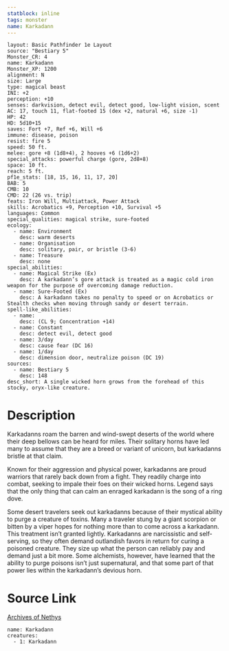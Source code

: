 ```yaml
---
statblock: inline
tags: monster
name: Karkadann
---
```

```statblock
layout: Basic Pathfinder 1e Layout
source: "Bestiary 5"
Monster_CR: 4
name: Karkadann
Monster_XP: 1200
alignment: N
size: Large
type: magical beast
INI: +2
perception: +10
senses: darkvision, detect evil, detect good, low-light vision, scent
AC: 17, touch 11, flat-footed 15 (dex +2, natural +6, size -1)
HP: 42
HD: 5d10+15
saves: Fort +7, Ref +6, Will +6
immune: disease, poison
resist: fire 5
speed: 50 ft.
melee: gore +8 (1d8+4), 2 hooves +6 (1d6+2)
special_attacks: powerful charge (gore, 2d8+8)
space: 10 ft.
reach: 5 ft.
pf1e_stats: [18, 15, 16, 11, 17, 20]
BAB: 5
CMB: 10
CMD: 22 (26 vs. trip)
feats: Iron Will, Multiattack, Power Attack
skills: Acrobatics +9, Perception +10, Survival +5
languages: Common
special_qualities: magical strike, sure-footed
ecology:
  - name: Environment
    desc: warm deserts
  - name: Organisation
    desc: solitary, pair, or bristle (3-6)
  - name: Treasure
    desc: none
special_abilities:
  - name: Magical Strike (Ex)
    desc: A karkadann’s gore attack is treated as a magic cold iron weapon for the purpose of overcoming damage reduction.
  - name: Sure-Footed (Ex)
    desc: A karkadann takes no penalty to speed or on Acrobatics or Stealth checks when moving through sandy or desert terrain.
spell-like_abilities:
  - name:
    desc: (CL 9; Concentration +14)
  - name: Constant
    desc: detect evil, detect good
  - name: 3/day
    desc: cause fear (DC 16)
  - name: 1/day
    desc: dimension door, neutralize poison (DC 19)
sources:
  - name: Bestiary 5
    desc: 148
desc_short: A single wicked horn grows from the forehead of this stocky, oryx-like creature.
```
# Description
Karkadanns roam the barren and wind-swept deserts of the world where their deep bellows can be heard for miles. Their solitary horns have led many to assume that they are a breed or variant of unicorn, but karkadanns bristle at that claim.

 Known for their aggression and physical power, karkadanns are proud warriors that rarely back down from a fight. They readily charge into combat, seeking to impale their foes on their wicked horns. Legend says that the only thing that can calm an enraged karkadann is the song of a ring dove.

 Some desert travelers seek out karkadanns because of their mystical ability to purge a creature of toxins. Many a traveler stung by a giant scorpion or bitten by a viper hopes for nothing more than to come across a karkadann. This treatment isn’t granted lightly. Karkadanns are narcissistic and self-serving, so they often demand outlandish favors in return for curing a poisoned creature. They size up what the person can reliably pay and demand just a bit more. Some alchemists, however, have learned that the ability to purge poisons isn’t just supernatural, and that some part of that power lies within the karkadann’s devious horn.
# Source Link
[Archives of Nethys](https://aonprd.com/MonsterDisplay.aspx?ItemName=Karkadann)
```encounter-table
name: Karkadann
creatures:
  - 1: Karkadann
```
